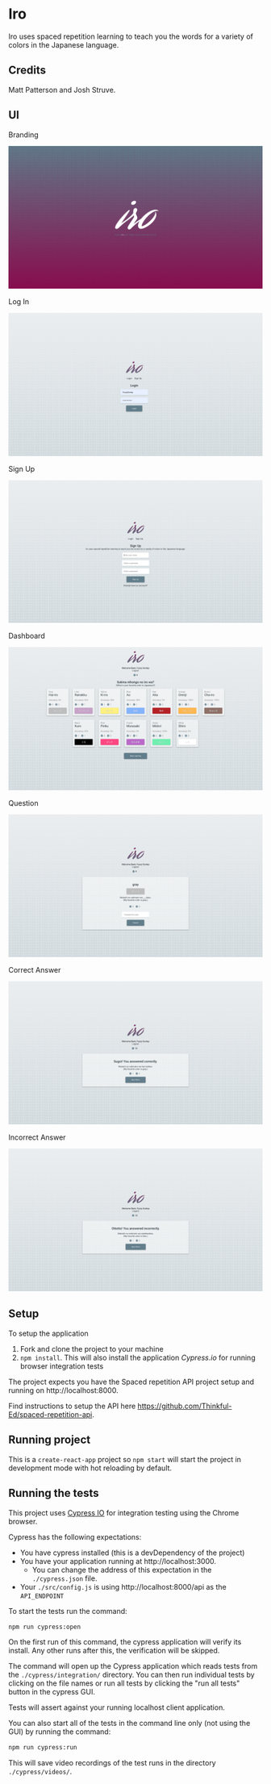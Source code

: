 # Iro

Iro uses spaced repetition learning to teach you the words for a variety of colors in the Japanese language.

## Credits

Matt Patterson and Josh Struve.

## UI

Branding

![Iro Branding](./screenshots/iro-branding.png "Iro Branding")

Log In

![Iro Log In](./screenshots/Iro-login.png "Iro Log In")

Sign Up

![Iro Sign Up](./screenshots/Iro-sign-up.png "Iro Sign Up")

Dashboard

![Iro Dashboard](./screenshots/iro-dashboard.png "Iro Dashboard")

Question

![Iro Question](./screenshots/iro-question.png "Iro Question")

Correct Answer

![Iro Correct Answer](./screenshots/Iro-correct-answer.png "Iro Correct Answer")

Incorrect Answer

![Iro Incorrect Answer](./screenshots/Iro-incorrect-answer.png "Iro Incorrect Answer")

## Setup

To setup the application

1. Fork and clone the project to your machine
2. `npm install`. This will also install the application *Cypress.io* for running browser integration tests

The project expects you have the Spaced repetition API project setup and running on http://localhost:8000.

Find instructions to setup the API here https://github.com/Thinkful-Ed/spaced-repetition-api.

## Running project

This is a `create-react-app` project so `npm start` will start the project in development mode with hot reloading by default.

## Running the tests

This project uses [Cypress IO](https://docs.cypress.io) for integration testing using the Chrome browser.

Cypress has the following expectations:

- You have cypress installed (this is a devDependency of the project)
- You have your application running at http://localhost:3000.
  - You can change the address of this expectation in the `./cypress.json` file.
- Your `./src/config.js` is using http://localhost:8000/api as the `API_ENDPOINT`

To start the tests run the command:

```bash
npm run cypress:open
```

On the first run of this command, the cypress application will verify its install. Any other runs after this, the verification will be skipped.

The command will open up the Cypress application which reads tests from the `./cypress/integration/` directory. You can then run individual tests by clicking on the file names or run all tests by clicking the "run all tests" button in the cypress GUI.

Tests will assert against your running localhost client application.

You can also start all of the tests in the command line only (not using the GUI) by running the command:

```bash
npm run cypress:run
```

This will save video recordings of the test runs in the directory `./cypress/videos/`.
